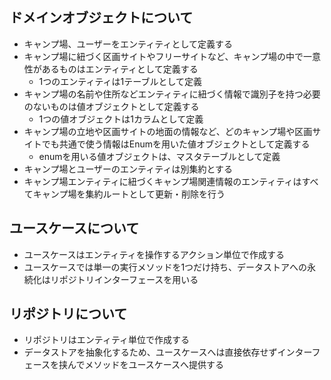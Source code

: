 ## ドメインオブジェクトについて
- キャンプ場、ユーザーをエンティティとして定義する
- キャンプ場に紐づく区画サイトやフリーサイトなど、キャンプ場の中で一意性があるものはエンティティとして定義する
  - 1つのエンティティは1テーブルとして定義
- キャンプ場の名前や住所などエンティティに紐づく情報で識別子を持つ必要のないものは値オブジェクトとして定義する
  - 1つの値オブジェクトは1カラムとして定義
- キャンプ場の立地や区画サイトの地面の情報など、どのキャンプ場や区画サイトでも共通で使う情報はEnumを用いた値オブジェクトとして定義する
  - enumを用いる値オブジェクトは、マスタテーブルとして定義
- キャンプ場とユーザーのエンティティは別集約とする
- キャンプ場エンティティに紐づくキャンプ場関連情報のエンティティはすべてキャンプ場を集約ルートとして更新・削除を行う

## ユースケースについて
- ユースケースはエンティティを操作するアクション単位で作成する
- ユースケースでは単一の実行メソッドを1つだけ持ち、データストアへの永続化はリポジトリインターフェースを用いる

## リポジトリについて
- リポジトリはエンティティ単位で作成する
- データストアを抽象化するため、ユースケースへは直接依存せずインターフェースを挟んでメソッドをユースケースへ提供する
